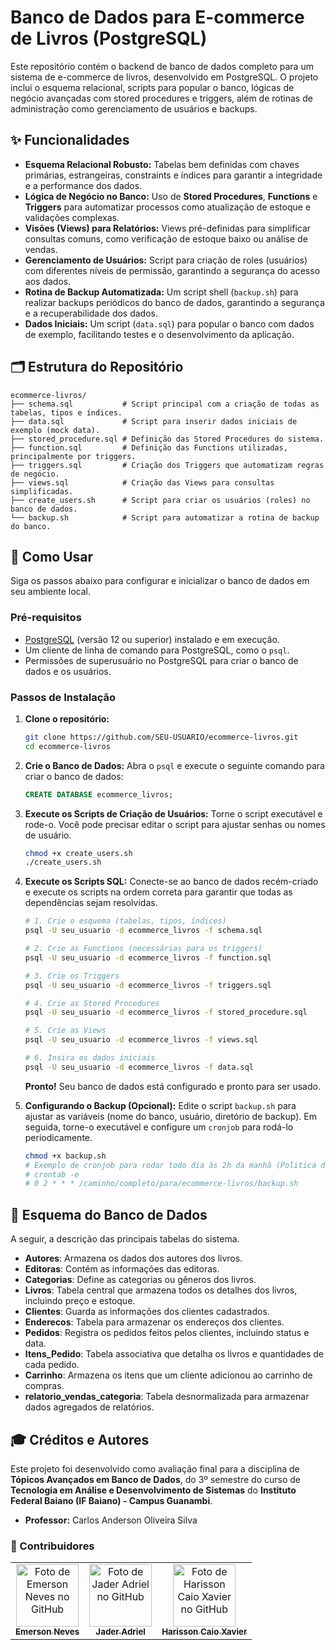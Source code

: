 # Banco de Dados para E-commerce de Livros (PostgreSQL)

Este repositório contém o backend de banco de dados completo para um sistema de e-commerce de livros, desenvolvido em PostgreSQL. O projeto inclui o esquema relacional, scripts para popular o banco, lógicas de negócio avançadas com stored procedures e triggers, além de rotinas de administração como gerenciamento de usuários e backups.



## ✨ Funcionalidades

  * **Esquema Relacional Robusto:** Tabelas bem definidas com chaves primárias, estrangeiras, constraints e índices para garantir a integridade e a performance dos dados.
  * **Lógica de Negócio no Banco:** Uso de **Stored Procedures**, **Functions** e **Triggers** para automatizar processos como atualização de estoque e validações complexas.
  * **Visões (Views) para Relatórios:** Views pré-definidas para simplificar consultas comuns, como verificação de estoque baixo ou análise de vendas.
  * **Gerenciamento de Usuários:** Script para criação de roles (usuários) com diferentes níveis de permissão, garantindo a segurança do acesso aos dados.
  * **Rotina de Backup Automatizada:** Um script shell (`backup.sh`) para realizar backups periódicos do banco de dados, garantindo a segurança e a recuperabilidade dos dados.
  * **Dados Iniciais:** Um script (`data.sql`) para popular o banco com dados de exemplo, facilitando testes e o desenvolvimento da aplicação.

## 🗂️ Estrutura do Repositório

```
ecommerce-livros/
├── schema.sql           # Script principal com a criação de todas as tabelas, tipos e índices.
├── data.sql             # Script para inserir dados iniciais de exemplo (mock data).
├── stored_procedure.sql # Definição das Stored Procedures do sistema.
├── function.sql         # Definição das Functions utilizadas, principalmente por triggers.
├── triggers.sql         # Criação dos Triggers que automatizam regras de negócio.
├── views.sql            # Criação das Views para consultas simplificadas.
├── create_users.sh      # Script para criar os usuários (roles) no banco de dados.
└── backup.sh            # Script para automatizar a rotina de backup do banco.
```

## 🚀 Como Usar

Siga os passos abaixo para configurar e inicializar o banco de dados em seu ambiente local.

### Pré-requisitos

  * [PostgreSQL](https://www.postgresql.org/download/) (versão 12 ou superior) instalado e em execução.
  * Um cliente de linha de comando para PostgreSQL, como o `psql`.
  * Permissões de superusuário no PostgreSQL para criar o banco de dados e os usuários.

### Passos de Instalação

1.  **Clone o repositório:**

    ```bash
    git clone https://github.com/SEU-USUARIO/ecommerce-livros.git
    cd ecommerce-livros
    ```

2.  **Crie o Banco de Dados:**
    Abra o `psql` e execute o seguinte comando para criar o banco de dados:

    ```sql
    CREATE DATABASE ecommerce_livros;
    ```

3.  **Execute os Scripts de Criação de Usuários:**
    Torne o script executável e rode-o. Você pode precisar editar o script para ajustar senhas ou nomes de usuário.

    ```bash
    chmod +x create_users.sh
    ./create_users.sh
    ```

4.  **Execute os Scripts SQL:**
    Conecte-se ao banco de dados recém-criado e execute os scripts na ordem correta para garantir que todas as dependências sejam resolvidas.

    ```bash
    # 1. Crie o esquema (tabelas, tipos, índices)
    psql -U seu_usuario -d ecommerce_livros -f schema.sql

    # 2. Crie as Functions (necessárias para os triggers)
    psql -U seu_usuario -d ecommerce_livros -f function.sql

    # 3. Crie os Triggers
    psql -U seu_usuario -d ecommerce_livros -f triggers.sql

    # 4. Crie as Stored Procedures
    psql -U seu_usuario -d ecommerce_livros -f stored_procedure.sql

    # 5. Crie as Views
    psql -U seu_usuario -d ecommerce_livros -f views.sql

    # 6. Insira os dados iniciais
    psql -U seu_usuario -d ecommerce_livros -f data.sql
    ```

    **Pronto\!** Seu banco de dados está configurado e pronto para ser usado.

5.  **Configurando o Backup (Opcional):**
    Edite o script `backup.sh` para ajustar as variáveis (nome do banco, usuário, diretório de backup). Em seguida, torne-o executável e configure um `cronjob` para rodá-lo periodicamente.

    ```bash
    chmod +x backup.sh
    # Exemplo de cronjob para rodar todo dia às 2h da manhã (Politica de backp recomendada)
    # crontab -e
    # 0 2 * * * /caminho/completo/para/ecommerce-livros/backup.sh
    ```

## 📖 Esquema do Banco de Dados

A seguir, a descrição das principais tabelas do sistema.
  * **Autores**: Armazena os dados dos autores dos livros.
  * **Editoras**: Contém as informações das editoras.
  * **Categorias**: Define as categorias ou gêneros dos livros.
  * **Livros**: Tabela central que armazena todos os detalhes dos livros, incluindo preço e estoque.
  * **Clientes**: Guarda as informações dos clientes cadastrados.
  * **Enderecos**: Tabela para armazenar os endereços dos clientes.
  * **Pedidos**: Registra os pedidos feitos pelos clientes, incluindo status e data.
  * **Itens\_Pedido**: Tabela associativa que detalha os livros e quantidades de cada pedido.
  * **Carrinho**: Armazena os itens que um cliente adicionou ao carrinho de compras.
  * **relatorio\_vendas\_categoria**: Tabela desnormalizada para armazenar dados agregados de relatórios.

## 🎓 Créditos e Autores

Este projeto foi desenvolvido como avaliação final para a disciplina de **Tópicos Avançados em Banco de Dados**, do 3º semestre do curso de **Tecnologia em Análise e Desenvolvimento de Sistemas** do **Instituto Federal Baiano (IF Baiano) - Campus Guanambi**.

- **Professor:** Carlos Anderson Oliveira Silva

### 👥 Contribuidores

<table>
  <tr>
    <td align="center">
      <a href="https://github.com/emerss001">
        <img src="https://github.com/emerss001.png?size=100" width="100px;" alt="Foto de Emerson Neves no GitHub"/><br/>
        <sub><b>Emerson Neves</b></sub>
      </a>
    </td>
    <td align="center">
      <a href="https://github.com/jaderAdriel">
        <img src="https://github.com/jaderAdriel.png?size=100" width="100px;" alt="Foto de Jader Adriel no GitHub"/><br/>
        <sub><b>Jader Adriel</b></sub>
      </a>
    </td>
    <td align="center">
      <a href="https://github.com/hcxavier">
        <img src="https://github.com/hcxavier.png?size=100" width="100px;" alt="Foto de Harisson Caio Xavier no GitHub"/><br/>
        <sub><b>Harisson Caio Xavier</b></sub>
      </a>
    </td>
  </tr>
</table>
